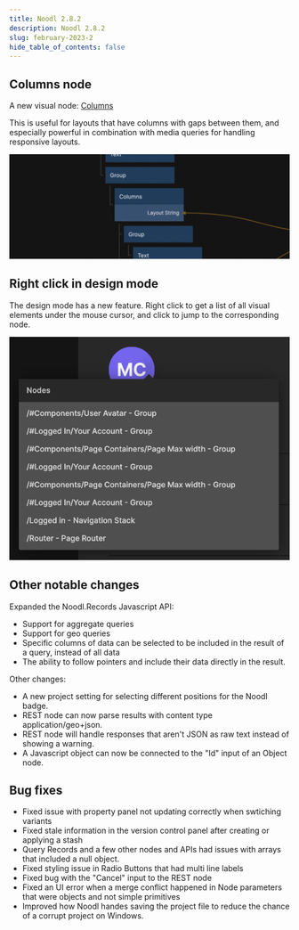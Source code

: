 ```yaml
---
title: Noodl 2.8.2
description: Noodl 2.8.2
slug: february-2023-2
hide_table_of_contents: false
---
```


<section>

## Columns node

A new visual node: [Columns](https://docs.noodl.net/2.8/nodes/basic-elements/columns)

This is useful for layouts that have columns with gaps between them, and especially powerful in combination with media queries for handling responsive layouts.

![](./columns-node.png)

</section>

<section>

## Right click in design mode

The design mode has a new feature. Right click to get a list of all visual elements under the mouse cursor, and click to jump to the corresponding node.

![](./right-click-design-mode.png)

</section>

<section>

## Other notable changes

Expanded the Noodl.Records Javascript API:

- Support for aggregate queries
- Support for geo queries
- Specific columns of data can be selected to be included in the result of a query, instead of all data
- The ability to follow pointers and include their data directly in the result.

Other changes:

- A new project setting for selecting different positions for the Noodl badge.
- REST node can now parse results with content type application/geo+json.
- REST node will handle responses that aren't JSON as raw text instead of showing a warning.
- A Javascript object can now be connected to the "Id" input of an Object node.

</section>

<section>

## Bug fixes

- Fixed issue with property panel not updating correctly when swtiching variants
- Fixed stale information in the version control panel after creating or applying a stash
- Query Records and a few other nodes and APIs had issues with arrays that included a null object.
- Fixed styling issue in Radio Buttons that had multi line labels
- Fixed bug with the "Cancel" input to the REST node
- Fixed an UI error when a merge conflict happened in Node parameters that were objects and not simple primitives
- Improved how Noodl handes saving the project file to reduce the chance of a corrupt project on Windows.

</section>
